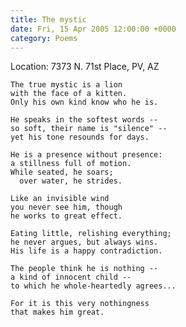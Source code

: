 ```yaml
---
title: The mystic
date: Fri, 15 Apr 2005 12:00:00 +0000
category: Poems
---
```


Location: 7373 N. 71st Place, PV, AZ

    The true mystic is a lion  
    with the face of a kitten.  
    Only his own kind know who he is.

    He speaks in the softest words --  
    so soft, their name is "silence" --  
    yet his tone resounds for days.

    He is a presence without presence:  
    a stillness full of motion.  
    While seated, he soars;  
      over water, he strides.

    Like an invisible wind  
    you never see him, though  
    he works to great effect.

    Eating little, relishing everything;  
    he never argues, but always wins.  
    His life is a happy contradiction.

    The people think he is nothing --  
    a kind of innocent child --  
    to which he whole-heartedly agrees...

    For it is this very nothingness  
    that makes him great.



